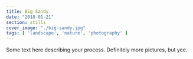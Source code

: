 ```yaml
---
title: Big Sandy
date: "2018-01-21"
section: stills
cover_image: "./big-sandy.jpg"
tags: [ 'landscape', 'nature', 'photography' ]
---
```


Some text here describing your process. Definitely more pictures, but yee.
